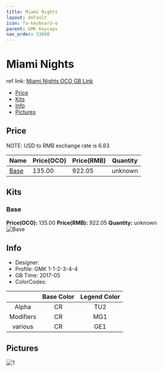 ```yaml
---
title: Miami Nights
layout: default
icon: fa-keyboard-o
parent: GMK Keycaps
nav_order: 33090
---
```


# Miami Nights

ref link: [Miami Nights OCO GB Link](https://www.originativeco.com/products/miami-nights)

* [Price](#price)
* [Kits](#kits)
* [Info](#info)
* [Pictures](#pictures)


## Price  
NOTE: USD to RMB exchange rate is 6.83

| Name          | Price(OCO)    |  Price(RMB) | Quantity |
| ------------- | ------------ |  ---------- | -------- |
|[Base](#base)|135.00|922.05|unknown|


## Kits
### Base
**Price(OCO):** 135.00    **Price(RMB):** 922.05    **Quantity:** unknown  
<img src="{{ 'assets/images/gmk-keycaps/miaminights/kits_pics/base.png' | relative_url }}" alt="Base" class="image featured">


## Info
* Designer: 
* Profile: GMK 1-1-2-3-4-4
* GB Time: 2017-05
* ColorCodes: 

| |Base Color     | Legend Color
| :-------------: | :-------------: | :------------:
|Alpha|CR|TU2
|Modifiers|CR|MG1
|various|CR|GE1


## Pictures
<img src="{{ 'assets/images/gmk-keycaps/miaminights/rendering_pics/1.jpg' | relative_url }}" alt="1" class="image featured">
